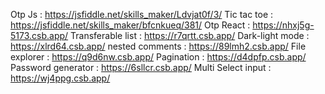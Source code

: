 Otp Js : https://jsfiddle.net/skills_maker/Ldvjat0f/3/
Tic tac toe : https://jsfiddle.net/skills_maker/bfcnkueq/381/
Otp React : https://nhxj5g-5173.csb.app/
Transferable list : https://r7qrtt.csb.app/
Dark-light mode : https://xlrd64.csb.app/
nested comments : https://89lmh2.csb.app/
File explorer : https://q9d6nw.csb.app/
Pagination : https://d4dpfp.csb.app/
Password generator : https://6sllcr.csb.app/
Multi Select input : https://wj4ppg.csb.app/

